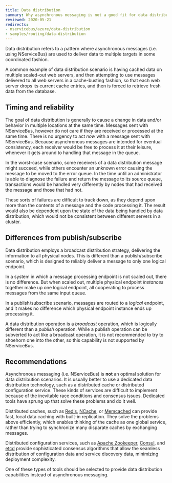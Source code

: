 ```yaml
---
title: Data distribution
summary: Why asynchronous messaging is not a good fit for data distribution scenarios
reviewed: 2020-05-21
redirects:
- nservicebus/azure/data-distribution
- samples/routing/data-distribution
---
```


Data distribution refers to a pattern where asynchronous messages (i.e. using NServiceBus) are used to deliver data to multiple targets in some coordinated fashion.

A common example of data distribution scenario is having cached data on multiple scaled-out web servers, and then attempting to use messages delivered to all web servers in a cache-busting fashion, so that each web server drops its current cache entries, and then is forced to retrieve fresh data from the database.

## Timing and reliability

The goal of data distribution is generally to cause a change in data and/or behavior in multiple locations at the same time. Messages sent with NServiceBus, however do not care if they are received or processed at the same time. There is no urgency to act _now_ with a message sent with NServiceBus. Because asynchronous messages are intended for eventual consistency, each receiver would be free to process it at their leisure, whenever it gets around to handling that message in the queue.

In the worst-case scenario, some receivers of a data distribution message might succeed, while others encounter an unknown error causing the message to be moved to the error queue. In the time until an administrator is able to diagnose the failure and return the message to its source queue, transactions would be handled very differently by nodes that had received the message and those that had not.

These sorts of failures are difficult to track down, as they depend upon more than the contents of a message and the code processing it. The result would also be dependent upon the state of the data being handled by data distribution, which would not be consistent between different servers in a cluster.

## Differences from publish/subscribe

Data distribution employs a broadcast distribution strategy, delivering the information to all physical nodes. This is different than a publish/subscribe scenario, which is designed to reliably deliver a message to only one logical endpoint.

In a system in which a message processing endpoint is not scaled out, there is no difference. But when scaled out, multiple physical endpoint _instances_ together make up one logical endpoint, all cooperating to process messages from the same input queue.

In a publish/subscribe scenario, messages are routed to a _logical_ endpoint, and it makes no difference which physical endpoint instance ends up processing it.

A data distribution operation is a _broadcast_ operation, which is logically different than a _publish_ operation. While a publish operation can be subverted to act like a broadcast operation, it is not recommended to try to shoehorn one into the other, so this capability is not supported by NServiceBus.

## Recommendations

Asynchronous messaging (i.e. NServiceBus) is **not** an optimal solution for data distribution scenarios. It is usually better to use a dedicated data distribution technology, such as a distributed cache or distributed configuration service. These kinds of services are difficult to implement because of the inevitable race conditions and consensus issues. Dedicated tools have sprung up that solve these problems and do it well.

Distributed caches, such as [Redis](https://redis.io/), [NCache](https://www.alachisoft.com/ncache/), or [Memcached](http://memcached.org/) can provide fast, local data caching with built-in replication. They solve the problems above efficiently, which enables thinking of the cache as one global service, rather than trying to synchronize many disparate caches by exchanging messages.

Distributed configuration services, such as [Apache Zookeeper](https://zookeeper.apache.org/), [Consul](https://www.consul.io/), and [etcd](https://etcd.io/) provide sophisticated consensus algorithms that allow the seamless distribution of configuration data and service discovery data, minimizing deployment complexity.

One of these types of tools should be selected to provide data distribution capabilities instead of asynchronous messaging.
